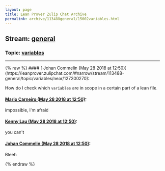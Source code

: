 ```yaml
---
layout: page
title: Lean Prover Zulip Chat Archive 
permalink: archive/113488general/15002variables.html
---
```


## Stream: [general](https://leanprover-community.github.io/archive/113488general/index.html)
### Topic: [variables](https://leanprover-community.github.io/archive/113488general/15002variables.html)

---

<base href="https://leanprover.zulipchat.com">
{% raw %}
#### [ Johan Commelin (May 28 2018 at 12:50)](https://leanprover.zulipchat.com/#narrow/stream/113488-general/topic/variables/near/127200270):
<p>How do I check which <code>variables</code> are in scope in a certain part of a lean file.</p>

#### [ Mario Carneiro (May 28 2018 at 12:50)](https://leanprover.zulipchat.com/#narrow/stream/113488-general/topic/variables/near/127200274):
<p>impossible, I'm afraid</p>

#### [ Kenny Lau (May 28 2018 at 12:50)](https://leanprover.zulipchat.com/#narrow/stream/113488-general/topic/variables/near/127200276):
<p>you can't</p>

#### [ Johan Commelin (May 28 2018 at 12:50)](https://leanprover.zulipchat.com/#narrow/stream/113488-general/topic/variables/near/127200277):
<p>Bleeh</p>


{% endraw %}
